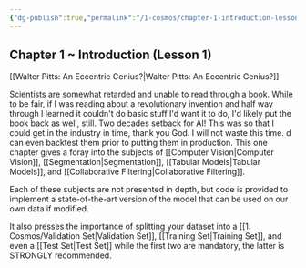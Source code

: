 ```yaml
---
{"dg-publish":true,"permalink":"/1-cosmos/chapter-1-introduction-lesson-1/"}
---
```



## Chapter 1 ~ Introduction (Lesson 1)
[[Walter Pitts: An Eccentric Genius?\|Walter Pitts: An Eccentric Genius?]]

Scientists are somewhat retarded and unable to read through a book. While to be fair, if I was reading about a revolutionary invention and half way through I learned it couldn't do basic stuff I'd want it to do, I'd likely put the book back as well, still. Two decades setback for AI! This was so that I could get in the industry in time, thank you God. I will not waste this time.
d can even backtest them prior to putting them in production.
This one chapter gives a foray into the subjects of [[Computer Vision\|Computer Vision]], [[Segmentation\|Segmentation]], [[Tabular Models\|Tabular Models]], and [[Collaborative Filtering\|Collaborative Filtering]].

Each of these subjects are not presented in depth, but code is provided to implement a state-of-the-art version of the model that can be used on our own data if modified.

It also presses the importance of splitting your dataset into a [[1. Cosmos/Validation Set\|Validation Set]], [[Training Set\|Training Set]], and even a [[Test Set\|Test Set]] while the first two are mandatory, the latter is STRONGLY recommended.